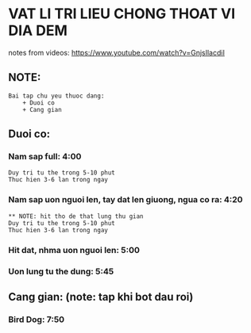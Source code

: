 # VAT LI TRI LIEU CHONG THOAT VI DIA DEM 
notes from videos: https://www.youtube.com/watch?v=GnjsIlacdiI

## NOTE: 
    Bai tap chu yeu thuoc dang: 
        + Duoi co 
        + Cang gian 
## Duoi co: 
### Nam sap full: 4:00
    Duy tri tu the trong 5-10 phut 
    Thuc hien 3-6 lan trong ngay  

### Nam sap uon nguoi len, tay dat len giuong, ngua co ra: 4:20
    ** NOTE: hit tho de that lung thu gian 
    Duy tri tu the trong 5-10 phut 
    Thuc hien 3-6 lan trong ngay  

### Hit dat, nhma uon nguoi len: 5:00 

### Uon lung tu the dung: 5:45 

## Cang gian: (note: tap khi bot dau roi) 

### Bird Dog: 7:50 
